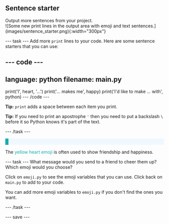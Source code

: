## Sentence starter

<div style="display: flex; flex-wrap: wrap">
<div style="flex-basis: 200px; flex-grow: 1; margin-right: 15px;">
Output more sentences from your project.
</div>
<div>
![Some new print lines in the output area with emoji and text sentences.](images/sentence_starter.png){:width="300px"}
</div>
</div>

--- task ---
Add more `print` lines to your code. Here are some sentence starters that you can use:

--- code ---
---
language: python
filename: main.py
---
print('I', heart, '...')
print('... makes me', happy)
print('I\'d like to make ... with', python)
--- /code ---

**Tip:** `print` adds a space between each item you print. 

**Tip:** If you need to print an apostrophe `'` then you need to put a backslash `\` before it so Python knows it's part of the text. 

--- /task ---

<p style="border-left: solid; border-width:10px; border-color: #0faeb0; background-color: aliceblue; padding: 10px;">

The <span style="color: #0faeb0">yellow heart emoji</span> is often used to show friendship and happiness.</p>

--- task ---
What message would you send to a friend to cheer them up? Which emoji would you choose?

Click on `emoji.py` to see the emoji variables that you can use. Click back on `main.py` to add to your code.

You can add more emoji variables to `emoji.py` if you don't find the ones you want.

--- /task ---

--- save ---
